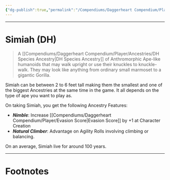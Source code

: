 ```yaml
---
{"dg-publish":true,"permalink":"/Compendiums/Daggerheart Compendium/Player/Ancestries/Simiah (DH)/","tags":["TTRPG"]}
---
```



---
# Simiah (DH)
> A [[Compendiums/Daggerheart Compendium/Player/Ancestries/DH Species Ancestry\|DH Species Ancestry]] of Anthromorphic Ape-like humanoids that may walk upright or use their knuckles to knuckle-walk. They may look like anything from ordinary small marmoset to a gigantic Gorilla. 

Simiah can be between 2 to 6 feet tall making them the smallest and one of the biggest Ancestries at the same time in the game. It all depends on the type of ape you want to play as.

On taking Simiah, you get the following Ancestry Features:
- ***Nimble***: Increase [[Compendiums/Daggerheart Compendium/Player/Evasion Score\|Evasion Score]] by +1 at Character Creation
- ***Natural Climber***: Advantage on Agility Rolls involving climbing or balancing.

On an average, Simiah live for around 100 years.

---
# Footnotes